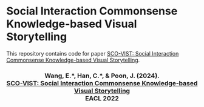 # Social Interaction Commonsense Knowledge-based Visual Storytelling

This repository contains code for paper [SCO-VIST: Social Interaction Commonsense Knowledge-based Visual Storytelling](https://arxiv.org/abs/2402.00319).

### <div align="center"> Wang, E.\*, Han, C.\*, & Poon, J. (2024). <br> [SCO-VIST: Social Interaction Commonsense Knowledge-based Visual Storytelling](https://arxiv.org/abs/2402.00319) <br> EACL 2022 </div>
